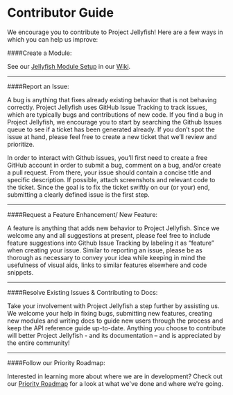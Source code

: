 Contributor Guide
===================

We encourage you to contribute to Project Jellyfish! Here are a few ways in which you can help us improve:


####Create a Module:

See our [Jellyfish Module Setup](https://github.com/projectjellyfish/api/wiki/Jellyfish-Module-Setup) in our [Wiki](https://github.com/projectjellyfish/api/wiki).


-----


####Report an Issue:

A bug is anything that fixes already existing behavior that is not behaving correctly. Project Jellyfish uses GitHub Issue Tracking to track issues, which are typically bugs and contributions of new code. If you find a bug in Project Jellyfish, we encourage you to start by searching the Github Issues queue to see if a ticket has been generated already. If you don’t spot the issue at hand, please feel free to create a new ticket that we’ll review and prioritize.

In order to interact with Github issues, you’ll first need to create a free GitHub account in order to submit a bug, comment on a bug, and/or create a pull request. From there, your issue should contain a concise title and specific description. If possible, attach screenshots and relevant code to the ticket.
Since the goal is to fix the ticket swiftly on our (or your) end, submitting a clearly defined issue is the first step.


-----


####Request a Feature Enhancement/ New Feature:

A feature is anything that adds new behavior to Project Jellyfish. Since we welcome any and all suggestions at present, please feel free to include feature suggestions into Github Issue Tracking by labeling it as “feature” when creating your issue. Similar to reporting an issue, please be as thorough as necessary to convey your idea while keeping in mind the usefulness of visual aids, links to similar features elsewhere and code snippets.


-----


####Resolve Existing Issues & Contributing to Docs:

Take your involvement with Project Jellyfish a step further by assisting us. We welcome your help in fixing bugs, submitting new features, creating new modules and writing docs to guide new users through the process and keep the API reference guide up-to-date.
Anything you choose to contribute will better Project Jellyfish - and its documentation – and is appreciated by the entire community!


-----


####Follow our Priority Roadmap:

Interested in learning more about where we are in development? Check out our [Priority Roadmap](https://github.com/projectjellyfish/api/wiki/Priority-Roadmap) for a look at what we've done and where we're going.
